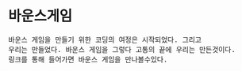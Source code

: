 <h1>바운스게임</h1> 
<pre>바운스 게임을 만들기 위한 코딩의 여정은 시작되었다. 그리고
우리는 만들었다. 바운스 게임을 그렇다 고통의 끝에 우리는 만든것이다.
링크를 통해 들어가면 바운스 게임을 만나볼수있다.</pre> 
